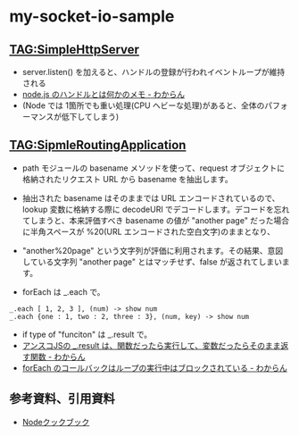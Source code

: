 # my-socket-io-sample

## [TAG:SimpleHttpServer](https://github.com/mori-dev/my-socket-io-sample/tree/SimpleHttpServer)

* server.listen() を加えると、ハンドルの登録が行われイベントループが維持される
* [node.js のハンドルとは何かのメモ - わからん](http://d.hatena.ne.jp/kitokitoki/20131130/p2)
* (Node では 1箇所でも重い処理(CPU ヘビーな処理)があると、全体のパフォーマンスが低下してしまう)

## [TAG:SipmleRoutingApplication](https://github.com/mori-dev/my-socket-io-sample/tree/SipmleRoutingApplication)

* path モジュールの basename メソッドを使って、request オブジェクトに格納されたリクエスト URL から basename を抽出します。
* 抽出された basename はそのままでは URL エンコードされているので、lookup 変数に格納する際に decodeURI でデコードします。デコードを忘れてしまうと、本来評価すべき basename の値が "another page" だった場合に半角スペースが %20(URL エンコードされた空白文字)のままとなり、
* "another%20page" という文字列が評価に利用されます。その結果、意図している文字列 "another page" とはマッチせず、false が返されてしまいます。

* forEach は _.each で。

```
_.each [ 1, 2, 3 ], (num) -> show num
_.each {one : 1, two : 2, three : 3}, (num, key) -> show num
```

* if type of "funciton" は _.result で。
* [アンスコJSの _.result は、関数だったら実行して、変数だったらそのまま返す関数 - わからん](http://d.hatena.ne.jp/kitokitoki/20131207/p2)
* [forEach のコールバックはループの実行中はブロックされている - わからん](http://d.hatena.ne.jp/kitokitoki/20131124/p1)

## 参考資料、引用資料

* [Nodeクックブック](http://www.oreilly.co.jp/books/9784873116068/)
